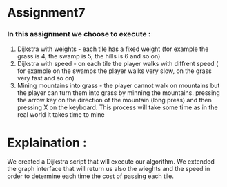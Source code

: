 # Assignment7

### In this assignment we choose to execute :
1. Dijkstra with weights - each tile has a fixed weight (for example the grass is 4, the swamp is 5, the hills is 6 and so on)
2. Dijkstra with speed - on each tile the player walks with diffrent speed ( for example on the swamps the player walks very slow, on the grass very fast and so on)
3. Mining mountains into grass - the player cannot walk on mountains but the player can turn them into grass by minning the mountains. pressing the arrow key on the direction of the mountain (long press) and then pressing X on the keyboard. This process will take some time as in the real world it takes time to mine

# Explaination :
We created a Dijkstra script that will execute our algorithm. We extended the graph interface that will return us also the wieghts and the speed in order to determine each time the cost of passing each tile.
